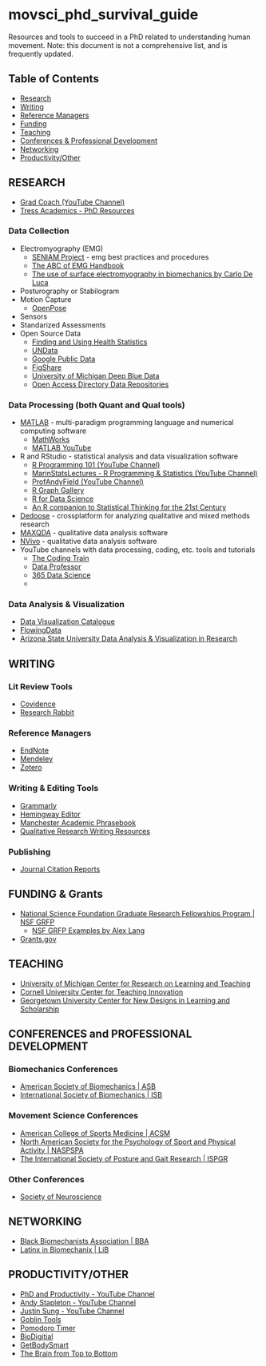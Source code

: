 # movsci_phd_survival_guide
Resources and tools to succeed in a PhD related to understanding human movement. Note: this document is not a comprehensive list, and is frequently updated. 

## Table of Contents
- [Research](#research)
- [Writing](#writing)
- [Reference Managers](#reference-managers)
- [Funding](#funding)
- [Teaching](#teaching)
- [Conferences & Professional Development](#conferences-and-professional-development)
- [Networking](#networking)
- [Productivity/Other](#productivity/other)

## RESEARCH
- [Grad Coach (YouTube Channel)](https://www.youtube.com/@GradCoach/featured)
- [Tress Academics - PhD Resources](https://tressacademic.com/resources/)
### Data Collection
- Electromyography (EMG)
  - [SENIAM Project](http://www.seniam.org/) - emg best practices and procedures
  - [The ABC of EMG Handbook](https://hermanwallace.com/download/The_ABC_of_EMG_by_Peter_Konrad.pdf)
  - [The use of surface electromyography in biomechanics by Carlo De Luca](https://delsys.com/downloads/TUTORIAL/the-use-of-semg-in-biomechanics.pdf)
- Posturography or Stabilogram
- Motion Capture
  - [OpenPose](https://cmu-perceptual-computing-lab.github.io/openpose/web/html/doc/md_doc_00_index.html)
- Sensors
- Standarized Assessments
- Open Source Data
  - [Finding and Using Health Statistics](https://www.nlm.nih.gov/oet/ed/stats/index.html)
  - [UNData](https://data.un.org/Default.aspx)
  - [Google Public Data](https://www.google.com/publicdata/directory)
  - [FigShare](https://figshare.com/)
  - [University of Michigan Deep Blue Data](https://deepblue.lib.umich.edu/data)
  - [Open Access Directory Data Repositories](https://oad.simmons.edu/oadwiki/Data_repositories)
### Data Processing (both Quant and Qual tools)
- [MATLAB](https://www.mathworks.com/products/matlab.html) - multi-paradigm programming language and numerical computing software
  - [MathWorks](https://www.mathworks.com/videos.html#matlabgetstarted)
  - [MATLAB YouTube](https://www.youtube.com/@MATLAB)
- R and RStudio - statistical analysis and data visualization software
  - [R Programming 101 (YouTube Channel)](https://www.youtube.com/@RProgramming101)
  - [MarinStatsLectures - R Programming & Statistics (YouTube Channel)](https://www.youtube.com/@marinstatlectures)
  - [ProfAndyField (YouTube Channel)](https://www.youtube.com/@ProfAndyField)
  - [R Graph Gallery](https://r-graph-gallery.com/)
  - [R for Data Science](https://r4ds.had.co.nz/index.html)
  - [An R companion to Statistical Thinking for the 21st Century](https://statsthinking21.github.io/statsthinking21-R-site/)
- [Dedoose](https://www.dedoose.com/) - crossplatform for analyzing qualitative and mixed methods research
- [MAXQDA](https://www.maxqda.com/) - qualitative data analysis software
- [NVivo](https://lumivero.com/products/nvivo/) - qualitative data analysis software
- YouTube channels with data processing, coding, etc. tools and tutorials
  - [The Coding Train](https://www.youtube.com/@TheCodingTrain/videos)
  - [Data Professor](https://www.youtube.com/@DataProfessor/playlists)
  - [365 Data Science](https://www.youtube.com/@365DataScience/playlists)
  - 
### Data Analysis & Visualization
- [Data Visualization Catalogue](https://datavizcatalogue.com/)
- [FlowingData](https://flowingdata.com/about/)
- [Arizona State University Data Analysis & Visualization in Research](https://tutorials.lib.asu.edu/tutorials/rise/data_analysis_visualization/index.html#/)
## WRITING
### Lit Review Tools
- [Covidence](https://www.covidence.org/)
- [Research Rabbit](https://www.researchrabbit.ai/)
### Reference Managers
- [EndNote](https://endnote.com/)
- [Mendeley](https://www.mendeley.com/)
- [Zotero](https://www.zotero.org/)
### Writing & Editing Tools
- [Grammarly](https://www.grammarly.com/)
- [Hemingway Editor](https://hemingwayapp.com/)
- [Manchester Academic Phrasebook](https://www.phrasebank.manchester.ac.uk/)
- [Qualitative Research Writing Resources](https://guides.lib.unc.edu/qual/writing)
### Publishing
- [Journal Citation Reports](https://jcr.clarivate.com/jcr/home?app=jcr&referrer=target%3Dhttps:%2F%2Fjcr.clarivate.com%2Fjcr%2Fhome%3Fapp%3Djcr%26referrer%3Dtarget%253Dhttps:%252F%252Fjcr.clarivate.com%252Fjcr%252Fhome%26Init%3DYes%26authCode%3Dnull%26SrcApp%3DIC2LS&Init=Yes&authCode=null&SrcApp=IC2LS)
## FUNDING & Grants
- [National Science Foundation Graduate Research Fellowships Program | NSF GRFP](https://www.nsfgrfp.org/)
  - [NSF GRFP Examples by Alex Lang](https://docs.google.com/spreadsheets/d/1xoezGhbtcpg3BvNdag2F5dTQM-Xl2EELUgAfG1eUg0s/edit?gid=0#gid=0)
- [Grants.gov](https://grants.gov/)
## TEACHING
- [University of Michigan Center for Research on Learning and Teaching](https://crlt.umich.edu/)
- [Cornell University Center for Teaching Innovation](https://teaching.cornell.edu/)
- [Georgetown University Center for New Designs in Learning and Scholarship](https://cndls.georgetown.edu/resources/)
## CONFERENCES and PROFESSIONAL DEVELOPMENT
### Biomechanics Conferences
- [American Society of Biomechanics | ASB](https://asbweb.org/)
- [International Society of Biomechanics | ISB](https://www.isbweb.org/)
### Movement Science Conferences
- [American College of Sports Medicine | ACSM](https://www.acsm.org/annual-meeting/annual-home)
- [North American Society for the Psychology of Sport and Physical Activity | NASPSPA](https://www.naspspa.com/about-naspspa/)
- [The International Society of Posture and Gait Research | ISPGR](https://ispgr.org/)
### Other Conferences
- [Society of Neuroscience](https://www.sfn.org/)
## NETWORKING
- [Black Biomechanists Association | BBA](https://bba.membershiptoolkit.com/)
- [Latinx in Biomechanix | LiB](https://linktr.ee/latinxbiomech)
## PRODUCTIVITY/OTHER
- [PhD and Productivity - YouTube Channel](https://www.youtube.com/@PhDandProductivity)
- [Andy Stapleton - YouTube Channel](https://www.youtube.com/@DrAndyStapleton)
- [Justin Sung - YouTube Channel](https://www.youtube.com/@JustinSung)
- [Goblin Tools](https://goblin.tools/)
- [Pomodoro Timer](https://pomofocus.io/)
- [BioDigitial](https://human.biodigital.com/explore)
- [GetBodySmart](https://www.getbodysmart.com/)
- [The Brain from Top to Bottom](https://thebrain.mcgill.ca/flash/d/d_06/d_06_cr/d_06_cr_mou/d_06_cr_mou.html)
